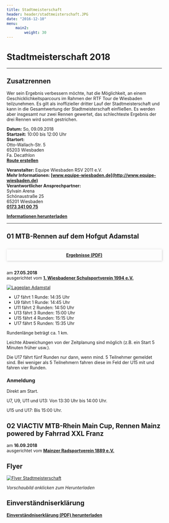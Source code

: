 ```yaml
---
title: Stadtmeisterschaft
header: header/stadtmeisterschaft.JPG
date: "2016-12-10"
menu: 
    main2:
        weight: 30
---
```


# Stadtmeisterschaft 2018

---

## Zusatzrennen

Wer sein Ergebnis verbessern möchte, hat die Möglichkeit, an einem Geschicklichkeitsparcours im Rahmen der RTF Tour de Wiesbaden teilzunehmen. Es gilt als inoffizieller dritter Lauf der Stadtmeisterschaft und kann in die Gesamtwertung der Stadtmeisterschaft einfließen.
Es werden aber insgesamt nur zwei Rennen gewertet, das schlechteste Ergebnis der drei Rennen wird somit gestrichen.


**Datum:** So, 09.09.2018  
**Startzeit:** 10:00 bis 12:00 Uhr  
**Startort:**   
Otto-Wallach-Str. 5  
65203 Wiesbaden  
Fa. Decathlon  
**[Route erstellen](https://maps.google.de/?daddr=Otto-Wallach-Str.+5%2C+Wiesbaden)**  

**Veranstalter:** Equipe Wiesbaden RSV 2011 e.V.   
**Mehr Informationen: [www.equipe-wiesbaden.de](http://www.equipe-wiesbaden.de)**  
**Verantwortlicher Ansprechpartner:**  
Sylvain Arena  
Schönaustraße 25  
65201 Wiesbaden  
**[0173 341 00 75](tel:+491733410075)**  

**[Informationen herunterladen](stadtmeisterschaft/Zusatzrennen-der-Stadtmeisterschaften-2018.pdf)**

---

## 01 MTB-Rennen auf dem Hofgut Adamstal

<div style="box-shadow: 1px 1px 6px 0px rgba(173, 173, 173, 0.6); text-align: center; margin: 30px 0;">
	<b><a style="display: block; padding: 10px;" href="stadtmeisterschaft/SM-2018-1.Lauf.pdf">Ergebnisse (PDF)</a></b>
</div>

am **27.05.2018**  
ausgerichtet vom **[1. Wiesbadener Schulsportverein 1994 e.V.](https://www.schulsportverein.de)**

[![Lageplan Adamstal](stadtmeisterschaft/lageplan-adamstal.jpg)](stadtmeisterschaft/lageplan-adamstal.jpg)

* U7 fährt 1 Runde: 14:35 Uhr
* U9 fährt 1 Runde: 14:45 Uhr
* U11 fährt 2 Runden: 14:50 Uhr
* U13 fährt 3 Runden: 15:00 Uhr
* U15 fährt 4 Runden: 15:15 Uhr
* U17 fährt 5 Runden: 15:35 Uhr

Rundenlänge beträgt ca. 1 km.

Leichte Abweichungen von der Zeitplanung sind möglich (z.B. ein Start 5 Minuten früher usw.).

Die U17 fährt fünf Runden nur dann, wenn mind. 5 Teilnehmer gemeldet sind.
Bei weniger als 5 Teilnehmern fahren diese im Feld der U15 mit und fahren vier Runden.

### Anmeldung

Direkt am Start.

U7, U9, U11 und U13: Von 13:30 Uhr bis 14:00 Uhr.

U15 und U17: Bis 15:00 Uhr.

## 02 VIACTIV MTB-Rhein Main Cup, Rennen Mainz powered by Fahrrad XXL Franz

am **16.09.2018**  
ausgerichtet vom **[Mainzer Radsportverein 1889 e.V.](https://www.mrsv.de/)**


## Flyer

[![Flyer Stadtmeisterschaft](stadtmeisterschaft/flyer_640.png)](stadtmeisterschaft/Stadtmeisterschaft-Flyer.pdf)

*Vorschaubild anklicken zum Herunterladen*

## Einverständniserklärung

**[Einverständniserklärung (PDF) herunterladen](stadtmeisterschaft/SM-Einverstaendniserklaerung-ab-2018.pdf)**
